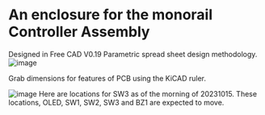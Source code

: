 # An enclosure for the monorail Controller Assembly

Designed in Free CAD V0.19
Parametric spread sheet design methodology.
![image](https://github.com/ForrestErickson/moonrat_atForrestErickson/assets/5836181/51fa2da9-5e91-43d5-b44d-0ab9cf219550)

Grab dimensions for features of PCB using the KiCAD ruler.

![image](https://github.com/ForrestErickson/moonrat_atForrestErickson/assets/5836181/d9153128-4593-4db8-bd3c-821c91342402)
Here are locations for SW3 as of the morning of 20231015. These locations, OLED, SW1, SW2, SW3 and BZ1 are expected to move.
